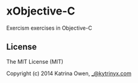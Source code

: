 # xObjective-C

Exercism exercises in Objective-C
## License
The MIT License (MIT)

Copyright (c) 2014 Katrina Owen, _@kytrinyx.com
